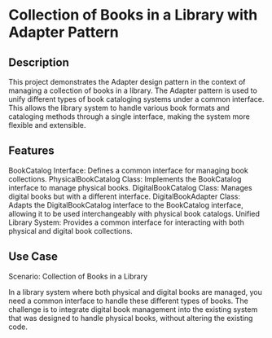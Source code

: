 # Collection of Books in a Library with Adapter Pattern
## Description
This project demonstrates the Adapter design pattern in the context of managing a collection of books in a library. The Adapter pattern is used to unify different types of book cataloging systems under a common interface. This allows the library system to handle various book formats and cataloging methods through a single interface, making the system more flexible and extensible.

## Features
BookCatalog Interface: Defines a common interface for managing book collections.
PhysicalBookCatalog Class: Implements the BookCatalog interface to manage physical books.
DigitalBookCatalog Class: Manages digital books but with a different interface.
DigitalBookAdapter Class: Adapts the DigitalBookCatalog interface to the BookCatalog interface, allowing it to be used interchangeably with physical book catalogs.
Unified Library System: Provides a common interface for interacting with both physical and digital book collections.

## Use Case
Scenario: Collection of Books in a Library

In a library system where both physical and digital books are managed, you need a common interface to handle these different types of books. The challenge is to integrate digital book management into the existing system that was designed to handle physical books, without altering the existing code.